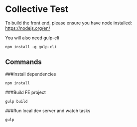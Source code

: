 Collective Test
===============

To build the front end, please ensure you have node installed: https://nodejs.org/en/

You will also need gulp-cli

    npm install -g gulp-cli

## Commands

###Install dependencies

    npm install

###Build FE project

    gulp build

###Run local dev server and watch tasks

    gulp